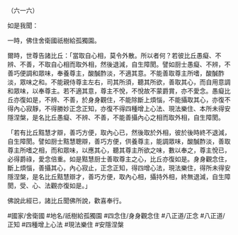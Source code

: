 （六一六）

如是我聞：

一時，佛住舍衛國祇樹給孤獨園。

爾時，世尊告諸比丘：「當取自心相，莫令外散。所以者何？若彼比丘愚癡、不辨、不善，不取自心相而取外相，然後退減，自生障閡。譬如厨士愚癡、不辨，不善巧便調和眾味，奉養尊主，酸醎酢淡，不適其意。不能善取尊主所嗜，酸醎酢淡，眾味之和。不能親侍尊主左右，司其所須，聽其所欲，善取其心，而自用意調和眾味，以奉尊主。若不適其意，尊主不悅，不悅故不蒙爵賞，亦不愛念。愚癡比丘亦復如是，不辨、不善，於身身觀住，不能除斷上煩惱，不能攝取其心，亦復不得內心寂靜，不得勝妙正念正知，亦復不得四種增上心法、現法樂住、本所未得安隱涅槃，是名比丘愚癡、不辨、不善，不能善攝內心之相而取外相，自生障閡。

「若有比丘黠慧才辯，善巧方便，取內心已，然後取於外相，彼於後時終不退減，自生障閡。譬如厨士黠慧聰辯，善巧方便，供養尊主，能調眾味，酸醎酢淡，善取尊主所嗜之相，而和眾味，以應其心，聽其尊主所欲之味，數以奉之，尊主悅已，必得爵祿，愛念倍重。如是黠慧厨士善取尊主之心，比丘亦復如是。身身觀念住，斷上煩惱，善攝其心，內心寂止，正念正知，得四增心法，現法樂住，得所未得安隱涅槃，是名比丘黠慧辯才，善巧方便，取內心相，攝持外相，終無退減，自生障閡，受、心、法觀亦復如是。」

佛說此經已，諸比丘聞佛所說，歡喜奉行。

#國家/舍衛國
#地名/祇樹給孤獨園
#四念住/身身觀念住
#八正道/正念
#八正道/正知
#四種增上心法
#現法樂住
#安隱涅槃
